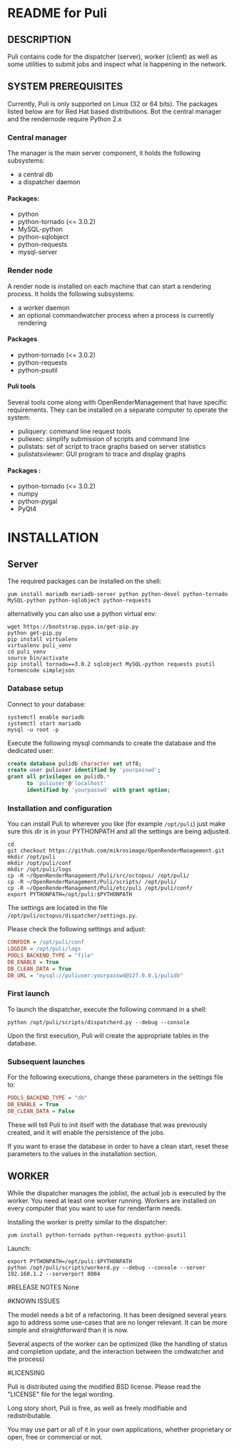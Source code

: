 # README for Puli

## DESCRIPTION
Puli contains code for the dispatcher (server), worker (client) as well as some utilities to submit jobs and inspect what is happening in the network.

## SYSTEM PREREQUISITES
Currently, Puli is only supported on Linux (32 or 64 bits). The packages listed below are for Red Hat based distributions. Bot the central manager and the rendernode require Python 2.x

### Central manager
The manager is the main server component, it holds the following subsystems:

* a central db
* a dispatcher daemon

#### Packages:
   * python
   * python-tornado (<= 3.0.2)
   * MySQL-python
   * python-sqlobject
   * python-requests
   * mysql-server

### Render node

A render node is installed on each machine that can start a rendering process.
It holds the following subsystems:

   * a worker daemon
   * an optional commandwatcher process when a process is currently rendering

#### Packages
   * python-tornado (<= 3.0.2)
   * python-requests
   * python-psutil


#### Puli tools

Several tools come along with OpenRenderManagement that have specific requirements.
They can be installed on a separate computer to operate the system:
   * puliquery: command line request tools
   * puliexec: simplify submission of scripts and command line
   * pulistats: set of script to trace graphs based on server statistics
   * pulistatsviewer: GUI program to trace and display graphs

#### Packages :
   * python-tornado (<= 3.0.2)
   * numpy
   * python-pygal
   * PyQt4

# INSTALLATION

## Server
The required packages can be installed on the shell:
```shell
yum install mariadb mariadb-server python python-devel python-tornado MySQL-python python-sqlobject python-requests
```

alternatively you can also use a python virtual env:
```shell
wget https://bootstrap.pypa.io/get-pip.py
python get-pip.py
pip install virtualenv
virtualenv puli_venv
cd puli_venv
source bin/activate
pip install tornado==3.0.2 sqlobject MySQL-python requests psutil formencode simplejson
```

### Database setup

Connect to your database:
```shell
systemctl enable mariadb
systemctl start mariadb
mysql -u root -p
```

Execute the following mysql commands to create the database and the dedicated user:

```sql
create database pulidb character set utf8;
create user puliuser identified by 'yourpasswd';
grant all privileges on pulidb.* 
      to 'puliuser'@'localhost' 
      identified by 'yourpasswd' with grant option;
```

### Installation and configuration
You can install Puli to wherever you like (for example `/opt/puli`) just make sure this dir is in your PYTHONPATH and all the settings are being adjusted.

```shell
cd
git checkout https://github.com/mikrosimage/OpenRenderManagement.git
mkdir /opt/puli
mkdir /opt/puli/conf
mkdir /opt/puli/logs
cp -R ~/OpenRenderManagement/Puli/src/octopus/ /opt/puli/
cp -R ~/OpenRenderManagement/Puli/scripts/ /opt/puli/
cp -R ~/OpenRenderManagement/Puli/etc/puli /opt/puli/conf/
export PYTHONPATH=/opt/puli:$PYTHONPATH
```

The settings are located in the file `/opt/puli/octopus/dispatcher/settings.py`.

Please check the following settings and adjust:
```ini
CONFDIR = /opt/puli/conf
LOGDIR = /opt/puli/logs
POOLS_BACKEND_TYPE = "file"
DB_ENABLE = True
DB_CLEAN_DATA = True
DB_URL = "mysql://puliuser:yourpasswd@127.0.0.1/pulidb"
```
### First launch

To launch the dispatcher, execute the following command in a shell:

    python /opt/puli/scripts/dispatcherd.py --debug --console

Upon the first execution, Puli will create the appropriate tables in the database.

### Subsequent launches

For the following executions, change these parameters in the settings file to:

```ini
POOLS_BACKEND_TYPE = "db"
DB_ENABLE = True
DB_CLEAN_DATA = False
```
These will tell Puli to init itself with the database that was previously created, and it will enable the persistence of the jobs.

If you want to erase the database in order to have a clean start, reset these parameters to the values in the installation section.

## WORKER

While the dispatcher manages the joblist, the actual job is executed by the worker. You need at least one worker running. Workers are installed on every computer that you want to use for renderfarm needs.

Installing the worker is pretty similar to the dispatcher:

```shell
yum install python-tornado python-requests python-psutil
```

Launch:
```
export PYTHONPATH=/opt/puli:$PYTHONPATH
python /opt/puli/scripts/workerd.py --debug --console --server 192.168.1.2 --serverport 8004
```


#RELEASE NOTES
None


#KNOWN ISSUES


The model needs a bit of a refactoring. It has been designed several years ago to address some use-cases that are no longer relevant.
It can be more simple and straightforward than it is now.

Several aspects of the worker can be optimized (like the handling of status and completion update, and the interaction between the cmdwatcher and the process)


#LICENSING


Puli is distributed using the modified BSD license. Please read the "LICENSE" file for the legal wording.

Long story short, Puli is free, as well as freely modifiable and redistributable.

You may use part or all of it in your own applications, whether proprietary or open, free or commercial or not.

